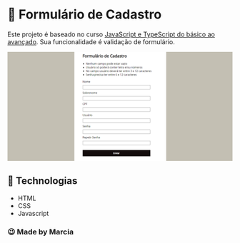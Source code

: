 #  📄 Formulário de Cadastro
Este projeto é baseado no curso [JavaScript e TypeScript do básico ao avançado](https://www.udemy.com/course/curso-de-javascript-moderno-do-basico-ao-avancado/). Sua funcionalidade é validação de formulário.

![](github/FormPergunta.png)

## 🚀 Technologias
- HTML
- CSS
- Javascript

### 😉 Made by Marcia